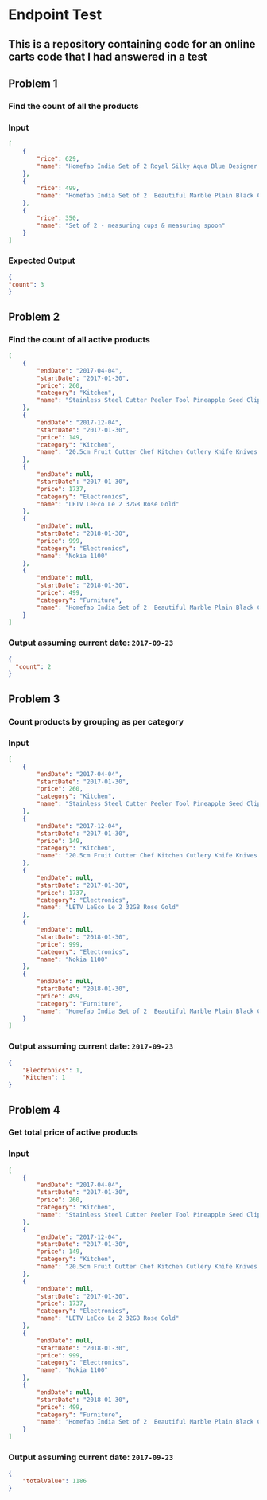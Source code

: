 Endpoint Test
=============

This is a repository containing code for an online carts code that I had answered in a test
-------------------------------------------------------------------------------------------

Problem 1
---------

### Find the count of all the products

### Input
```json
[
    {
        "rice": 629,
        "name": "Homefab India Set of 2 Royal Silky Aqua Blue Designer Curtains (HF158)"
    },
    {
        "rice": 499,
        "name": "Homefab India Set of 2  Beautiful Marble Plain Black Curtains (HF342)"
    },
    {
        "rice": 350,
        "name": "Set of 2 - measuring cups & measuring spoon"
    }
]
```

### Expected Output
```json
{
"count": 3
}
```


Problem 2
---------

### Find the count of all active products

```json
[
    {
        "endDate": "2017-04-04",
        "startDate": "2017-01-30",
        "price": 260,
        "category": "Kitchen",
        "name": "Stainless Steel Cutter Peeler Tool Pineapple Seed Clip Home Kitchen Gadgets"
    },
    {
        "endDate": "2017-12-04",
        "startDate": "2017-01-30",
        "price": 149,
        "category": "Kitchen",
        "name": "20.5cm Fruit Cutter Chef Kitchen Cutlery Knife Knives Choice - 07"
    },
    {
        "endDate": null,
        "startDate": "2017-01-30",
        "price": 1737,
        "category": "Electronics",
        "name": "LETV LeEco Le 2 32GB Rose Gold"
    },
    {
        "endDate": null,
        "startDate": "2018-01-30",
        "price": 999,
        "category": "Electronics",
        "name": "Nokia 1100"
    },
    {
        "endDate": null,
        "startDate": "2018-01-30",
        "price": 499,
        "category": "Furniture",
        "name": "Homefab India Set of 2  Beautiful Marble Plain Black Curtains (HF342)"
    }
]
```
### Output assuming current date: `2017-09-23`
```json
{
  "count": 2
}
```

Problem 3
---------

### Count products by grouping as per category

### Input
```json
[
    {
        "endDate": "2017-04-04",
        "startDate": "2017-01-30",
        "price": 260,
        "category": "Kitchen",
        "name": "Stainless Steel Cutter Peeler Tool Pineapple Seed Clip Home Kitchen Gadgets"
    },
    {
        "endDate": "2017-12-04",
        "startDate": "2017-01-30",
        "price": 149,
        "category": "Kitchen",
        "name": "20.5cm Fruit Cutter Chef Kitchen Cutlery Knife Knives Choice - 07"
    },
    {
        "endDate": null,
        "startDate": "2017-01-30",
        "price": 1737,
        "category": "Electronics",
        "name": "LETV LeEco Le 2 32GB Rose Gold"
    },
    {
        "endDate": null,
        "startDate": "2018-01-30",
        "price": 999,
        "category": "Electronics",
        "name": "Nokia 1100"
    },
    {
        "endDate": null,
        "startDate": "2018-01-30",
        "price": 499,
        "category": "Furniture",
        "name": "Homefab India Set of 2  Beautiful Marble Plain Black Curtains (HF342)"
    }
]
```

### Output assuming current date: `2017-09-23`
```json
{
    "Electronics": 1,
    "Kitchen": 1
}
```

Problem 4
---------

### Get total price of active products

### Input
```json
[
    {
        "endDate": "2017-04-04",
        "startDate": "2017-01-30",
        "price": 260,
        "category": "Kitchen",
        "name": "Stainless Steel Cutter Peeler Tool Pineapple Seed Clip Home Kitchen Gadgets"
    },
    {
        "endDate": "2017-12-04",
        "startDate": "2017-01-30",
        "price": 149,
        "category": "Kitchen",
        "name": "20.5cm Fruit Cutter Chef Kitchen Cutlery Knife Knives Choice - 07"
    },
    {
        "endDate": null,
        "startDate": "2017-01-30",
        "price": 1737,
        "category": "Electronics",
        "name": "LETV LeEco Le 2 32GB Rose Gold"
    },
    {
        "endDate": null,
        "startDate": "2018-01-30",
        "price": 999,
        "category": "Electronics",
        "name": "Nokia 1100"
    },
    {
        "endDate": null,
        "startDate": "2018-01-30",
        "price": 499,
        "category": "Furniture",
        "name": "Homefab India Set of 2  Beautiful Marble Plain Black Curtains (HF342)"
    }
]
```

### Output assuming current date: `2017-09-23`
```json
{
    "totalValue": 1186
}
```